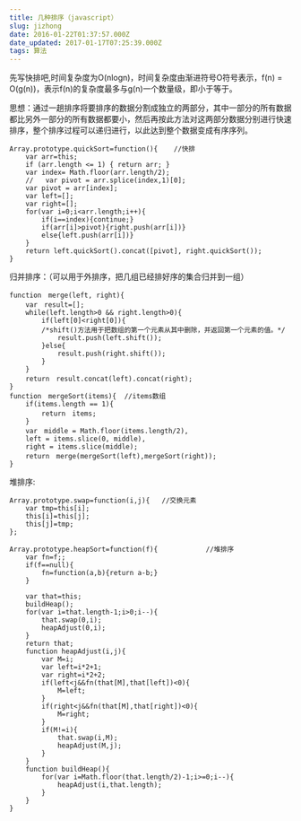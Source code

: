 ```yaml
---
title: 几种排序（javascript）
slug: jizhong
date: 2016-01-22T01:37:57.000Z
date_updated: 2017-01-17T07:25:39.000Z
tags: 算法
---
```


先写快排吧,时间复杂度为O(nlogn)，时间复杂度由渐进符号O符号表示，f(n) = O(g(n))，表示f(n)的复杂度最多与g(n)一个数量级，即小于等于。

思想：通过一趟排序将要排序的数据分割成独立的两部分，其中一部分的所有数据都比另外一部分的所有数据都要小，然后再按此方法对这两部分数据分别进行快速排序，整个排序过程可以递归进行，以此达到整个数据变成有序序列。

    Array.prototype.quickSort=function(){    //快排  
        var arr=this;
        if (arr.length <= 1) { return arr; }
        var index= Math.floor(arr.length/2);
        //   var pivot = arr.splice(index,1)[0];
        var pivot = arr[index];
        var left=[];
        var right=[];
        for(var i=0;i<arr.length;i++){
            if(i==index){continue;}
            if(arr[i]>pivot){right.push(arr[i])}
            else{left.push(arr[i])}
        }
        return left.quickSort().concat([pivot], right.quickSort());
    }
    

归并排序：（可以用于外排序，把几组已经排好序的集合归并到一组）

    function　merge(left, right){  
        var　result=[];
        while(left.length>0 && right.length>0){
            if(left[0]<right[0]){
            /*shift()方法用于把数组的第一个元素从其中删除，并返回第一个元素的值。*/
                result.push(left.shift());
            }else{
                result.push(right.shift());
            }
        }
        return　result.concat(left).concat(right);
    }
    function　mergeSort(items){  //items数组  
        if(items.length == 1){
            return　items;
        }
        var　middle = Math.floor(items.length/2),
        left = items.slice(0, middle),
        right = items.slice(middle);
        return　merge(mergeSort(left),mergeSort(right));
    }
    
    

堆排序:

    Array.prototype.swap=function(i,j){   //交换元素  
        var tmp=this[i];
        this[i]=this[j];
        this[j]=tmp;
    };
    
    Array.prototype.heapSort=function(f){            //堆排序  
        var fn=f;;
        if(f==null){
            fn=function(a,b){return a-b;}
        }
    
        var that=this;
        buildHeap();
        for(var i=that.length-1;i>0;i--){
            that.swap(0,i);
            heapAdjust(0,i);
        }
        return that;
        function heapAdjust(i,j){
            var M=i;
            var left=i*2+1;
            var right=i*2+2;
            if(left<j&&fn(that[M],that[left])<0){
                M=left;
            }
            if(right<j&&fn(that[M],that[right])<0){
                M=right;
            }
            if(M!=i){
                that.swap(i,M);
                heapAdjust(M,j);
            }
        }
        function buildHeap(){
            for(var i=Math.floor(that.length/2)-1;i>=0;i--){
                heapAdjust(i,that.length);
            }
        }
    }
    
